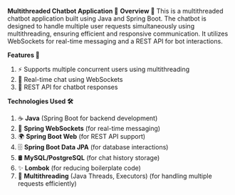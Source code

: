 **Multithreaded Chatbot Application 🤖**
**Overview 📝**
    This is a multithreaded chatbot application built using Java and Spring Boot. The chatbot is designed to handle multiple user requests simultaneously using multithreading,
    ensuring efficient and responsive communication. It utilizes WebSockets for real-time messaging and a REST API for bot interactions.

**Features 🌟**
1. ⚡ Supports multiple concurrent users using multithreading
2. 💬 Real-time chat using WebSockets
3. 🔗 REST API for chatbot responses

**Technologies Used 🛠️**
1. ☕ **Java** (Spring Boot for backend development)
2. 🔄 **Spring WebSockets** (for real-time messaging)
3. 🌍 **Spring Boot Web** (for REST API support)
4. 🗄️ **Spring Boot Data JPA** (for database interactions)
5. 🛢️ **MySQL/PostgreSQL** (for chat history storage)
6. ✨ **Lombok** (for reducing boilerplate code)
7. 🚀 **Multithreading** (Java Threads, Executors) (for handling multiple requests efficiently)

